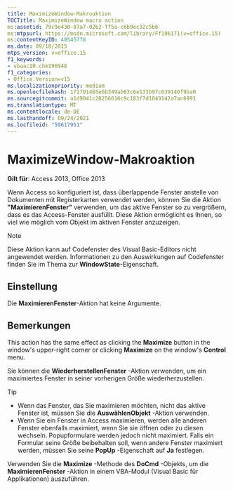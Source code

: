 ```yaml
---
title: MaximizeWindow-Makroaktion
TOCTitle: MaximizeWindow macro action
ms:assetid: 79c9e430-07a7-02b2-ff5a-c6b9ec32c5b6
ms:mtpsurl: https://msdn.microsoft.com/library/Ff196171(v=office.15)
ms:contentKeyID: 48545778
ms.date: 09/18/2015
mtps_version: v=office.15
f1_keywords:
- vbaac10.chm196948
f1_categories:
- Office.Version=v15
ms.localizationpriority: medium
ms.openlocfilehash: 171701465e6b349ab63c6e133b97c639140f9ba0
ms.sourcegitcommit: a1d9041c20256616c9c183f7d1049142a7ac6991
ms.translationtype: MT
ms.contentlocale: de-DE
ms.lasthandoff: 09/24/2021
ms.locfileid: "59617951"
---
```

# <a name="maximizewindow-macro-action"></a>MaximizeWindow-Makroaktion

**Gilt für**: Access 2013, Office 2013

Wenn Access so konfiguriert ist, dass überlappende Fenster anstelle von Dokumenten mit Registerkarten verwendet werden, können Sie die Aktion **"MaximierenFenster"** verwenden, um das aktive Fenster so zu vergrößern, dass es das Access-Fenster ausfüllt. Diese Aktion ermöglicht es Ihnen, so viel wie möglich vom Objekt im aktiven Fenster anzuzeigen.

> [!NOTE]
> Diese Aktion kann auf Codefenster des Visual Basic-Editors nicht angewendet werden. Informationen zu den Auswirkungen auf Codefenster finden Sie im Thema zur **WindowState**-Eigenschaft.

## <a name="setting"></a>Einstellung

Die **MaximierenFenster**-Aktion hat keine Argumente.

## <a name="remarks"></a>Bemerkungen

This action has the same effect as clicking the **Maximize** button in the window's upper-right corner or clicking **Maximize** on the window's **Control** menu.

Sie können die **WiederherstellenFenster** -Aktion verwenden, um ein maximiertes Fenster in seiner vorherigen Größe wiederherzustellen.

> [!TIP]
> - Wenn das Fenster, das Sie maximieren möchten, nicht das aktive Fenster ist, müssen Sie die **AuswählenObjekt** -Aktion verwenden.
> - Wenn Sie ein Fenster in Access maximieren, werden alle anderen Fenster ebenfalls maximiert, wenn Sie sie öffnen oder zu diesen wechseln. Popupformulare werden jedoch nicht maximiert. Falls ein Formular seine Größe beibehalten soll, wenn andere Fenster maximiert werden, müssen Sie seine **PopUp** -Eigenschaft auf **Ja** festlegen.

Verwenden Sie die **Maximize** -Methode des **DoCmd** -Objekts, um die **MaximierenFenster** -Aktion in einem VBA-Modul (Visual Basic für Applikationen) auszuführen.

